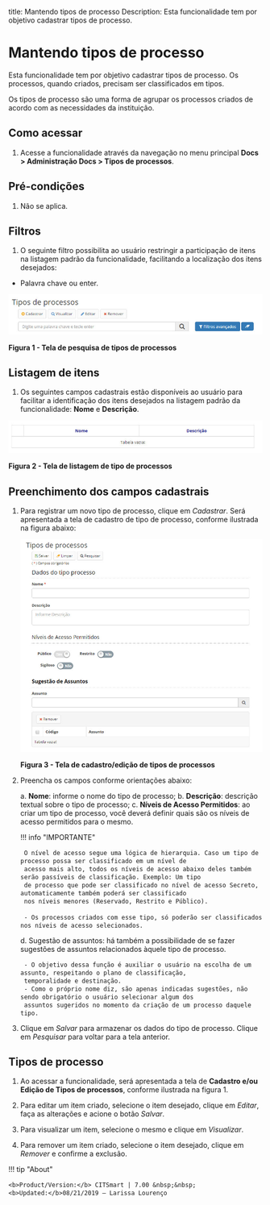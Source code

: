 title: Mantendo tipos de processo
Description: Esta funcionalidade tem por objetivo cadastrar tipos de processo.
# Mantendo tipos de processo

Esta funcionalidade tem por objetivo cadastrar tipos de processo. Os processos, quando criados, precisam ser classificados em
tipos.

Os tipos de processo são uma forma de agrupar os processos criados de acordo com as necessidades da instituição.

Como acessar
--------------

1. Acesse a funcionalidade através da navegação no menu principal **Docs > Administração Docs > Tipos de processos**.

Pré-condições
------------------

1. Não se aplica.

Filtros
----------

1. O seguinte filtro possibilita ao usuário restringir a participação de itens na listagem padrão da funcionalidade, facilitando
a localização dos itens desejados:

- Palavra chave ou enter.

![Pesquisa](images/process.img1.jpg)

**Figura 1 - Tela de pesquisa de tipos de processos**

Listagem de itens
---------------------

1. Os seguintes campos cadastrais estão disponíveis ao usuário para facilitar a identificação dos itens desejados na listagem padrão da funcionalidade: **Nome** e **Descrição**.

![Listagem](images/process.img2.jpg)

**Figura 2 - Tela de listagem de tipo de processos**

Preenchimento dos campos cadastrais
----------------------------------------

1. Para registrar um novo tipo de processo, clique em *Cadastrar*. Será apresentada a tela de cadastro de tipo de processo, 
conforme ilustrada na figura abaixo:

    ![Cadastro](images/process.img3.jpg)
    
    **Figura 3 - Tela de cadastro/edição de tipos de processos**
    
2. Preencha os campos conforme orientações abaixo:

    a. **Nome**: informe o nome do tipo de processo;
    b. **Descrição**: descrição textual sobre o tipo de processo;
    c. **Níveis de Acesso Permitidos**: ao criar um tipo de processo, você deverá definir quais são os níveis de acesso permitidos para o mesmo.
    
    !!! info "IMPORTANTE"
    
        O nível de acesso segue uma lógica de hierarquia. Caso um tipo de processo possa ser classificado em um nível de
        acesso mais alto, todos os níveis de acesso abaixo deles também serão passíveis de classificação. Exemplo: Um tipo
        de processo que pode ser classificado no nível de acesso Secreto, automaticamente também poderá ser classificado
        nos níveis menores (Reservado, Restrito e Público).
        
        - Os processos criados com esse tipo, só poderão ser classificados nos níveis de acesso selecionados.
    
    d. Sugestão de assuntos: há também a possibilidade de se fazer sugestões de assuntos relacionados àquele tipo de processo.
    
        - O objetivo dessa função é auxiliar o usuário na escolha de um assunto, respeitando o plano de classificação, 
        temporalidade e destinação.
        - Como o próprio nome diz, são apenas indicadas sugestões, não sendo obrigatório o usuário selecionar algum dos 
        assuntos sugeridos no momento da criação de um processo daquele tipo.
        
3. Clique em *Salvar* para armazenar os dados do tipo de processo. Clique em *Pesquisar* para voltar para a tela anterior.

Tipos de processo
--------------------

1. Ao acessar a funcionalidade, será apresentada a tela de **Cadastro e/ou Edição de Tipos de processos**, conforme ilustrada 
na figura 1.

2. Para editar um item criado, selecione o item desejado, clique em *Editar*, faça as alterações e acione o botão *Salvar*.

3. Para visualizar um item, selecione o mesmo e clique em *Visualizar*.

4. Para remover um item criado, selecione o item desejado, clique em *Remover* e confirme a exclusão.

!!! tip "About"

    <b>Product/Version:</b> CITSmart | 7.00 &nbsp;&nbsp;
    <b>Updated:</b>08/21/2019 – Larissa Lourenço










    
   












